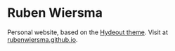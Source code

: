 # Ruben Wiersma

Personal website, based on the [Hydeout theme](https://github.com/fongandrew/hydeout).
Visit at [rubenwiersma.github.io](https://rubenwiersma.github.io).
